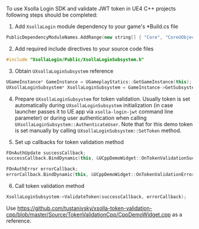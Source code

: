 To use Xsolla Login SDK and validate JWT token in UE4 C++ projects following steps should be completed:

1. Add `XsollaLogin` module dependency to your game's *Build.cs file

```cpp
PublicDependencyModuleNames.AddRange(new string[] { "Core", "CoreUObject", "Engine", "InputCore", "XsollaLogin" });
```

2. Add required include directives to your source code files

```cpp
#include "XsollaLogin/Public/XsollaLoginSubsystem.h"
```

3. Obtain `UXsollaLoginSubsystem` reference

```cpp
UGameInstance* GameInstance = UGameplayStatics::GetGameInstance(this);
UXsollaLoginSubsystem* XsollaLoginSubsystem = GameInstance->GetSubsystem<UXsollaLoginSubsystem>();
```

4. Prepare `UXsollaLoginSubsystem` for token validation. Usually token is set automatically during `UXsollaLoginSubsystem` initialization (in case launcher passes it to UE app via `xsolla-login-jwt` command line parameter) or during user authentication when calling `UXsollaLoginSubsystem::AuthenticateUser`. Note that for this demo token is set manually by calling `UXsollaLoginSubsystem::SetToken` method.

5. Set up callbacks for token validation method

```cpp
FOnAuthUpdate successCallback;
successCallback.BindDynamic(this, &UCppDemoWidget::OnTokenValidationSuccess);

FOnAuthError errorCallback;
errorCallback.BindDynamic(this, &UCppDemoWidget::OnTokenValidationError);
```

6. Call token validation method

```cpp
XsollaLoginSubsystem->ValidateToken(successCallback, errorCallback);
```

Use https://github.com/tustanivsky/xsolla-token-validation-cpp/blob/master/Source/TokenValidationCpp/CppDemoWidget.cpp as a reference.
